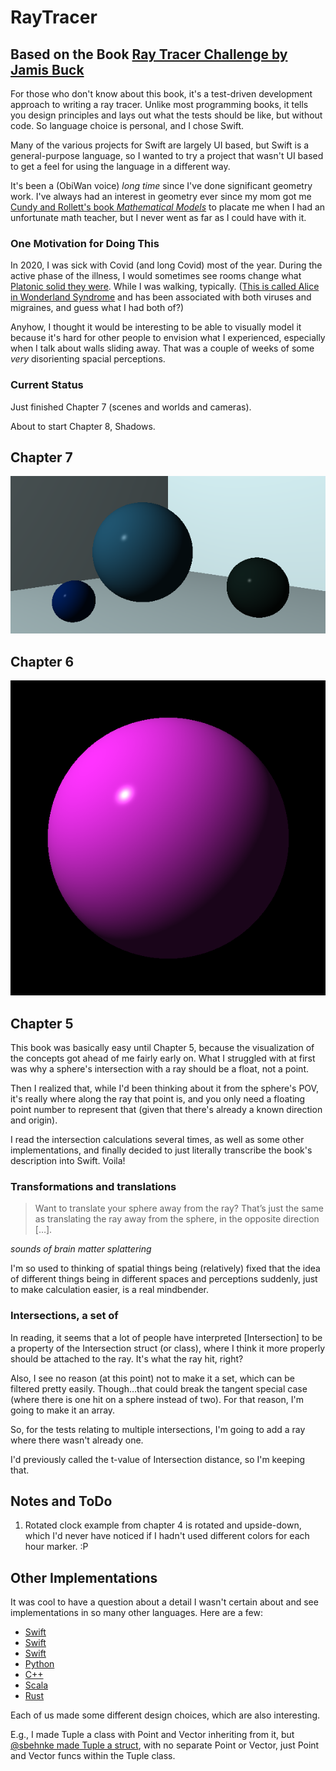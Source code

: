 #  RayTracer
## Based on the Book [Ray Tracer Challenge by Jamis Buck](https://pragprog.com/book/jbtracer/the-ray-tracer-challenge)

For those who don't know about this book, it's a test-driven development approach to writing a ray tracer. Unlike most programming books, it tells you design principles and lays out what the tests should be like, but without code. So language choice is personal, and I chose Swift.

Many of the various projects for Swift are largely UI based, but Swift is a general-purpose language, so I wanted to try a project that wasn't UI based to get a feel for using the language in a different way.

It's been a (ObiWan voice) *long time* since I've done significant geometry work. I've always had an interest in geometry ever since my mom got me [Cundy and Rollett's book *Mathematical Models*](https://en.wikipedia.org/wiki/Mathematical_Models_(Cundy_and_Rollett)) to placate me when I had an unfortunate math teacher, but I never went as far as I could have with it.

### One Motivation for Doing This

In 2020, I was sick with Covid (and long Covid) most of the year. During the active phase of the illness, I would sometimes see rooms change what [Platonic solid they were](https://en.wikipedia.org/wiki/Platonic_solid). While I was walking, typically. ([This is called Alice in Wonderland Syndrome](https://en.wikipedia.org/wiki/Alice_in_Wonderland_syndrome) and has been associated with both viruses and migraines, and guess what I had both of?)

Anyhow, I thought it would be interesting to be able to visually model it because it's hard for other people to envision what I experienced, especially when I talk about walls sliding away. That was a couple of weeks of some *very* disorienting spacial perceptions.

### Current Status

Just finished Chapter 7 (scenes and worlds and cameras).

About to start Chapter 8, Shadows.

## Chapter 7

![Scene With Spheres](RayTracer/Images/sceneWithSpheres.png)

## Chapter 6

![First Sphere](RayTracer/Images/sphericalSilhouette.png)

## Chapter 5

This book was basically easy until Chapter 5, because the visualization of the concepts got ahead of me fairly early on. What I struggled with at first was why a sphere's intersection with a ray should be a float, not a point.

Then I realized that, while I'd been thinking about it from the sphere's POV, it's really where along the ray that point is, and you only need a floating point number to represent that (given that there's already a known direction and origin).

I read the intersection calculations several times, as well as some other implementations, and finally decided to just literally transcribe the book's description into Swift. Voila!

### Transformations and translations

> Want to translate your sphere away from the ray? That’s just the same as translating the ray away from the sphere, in the opposite direction […].

*sounds of brain matter splattering*

I'm so used to thinking of spatial things being (relatively) fixed that the idea of different things being in different spaces and perceptions suddenly, just to make calculation easier, is a real mindbender.

### Intersections, a set of

In reading, it seems that a lot of people have interpreted [Intersection] to be a property of the Intersection struct (or class), where I think it more properly should be attached to the ray. It's what the ray hit, right?

Also, I see no reason (at this point) not to make it a set, which can be filtered pretty easily. Though…that could break the tangent special case (where there is one hit on a sphere instead of two). For that reason, I'm going to make it an array.

So, for the tests relating to multiple intersections, I'm going to add a ray where there wasn't already one.

I'd previously called the t-value of Intersection distance, so I'm keeping that.

## Notes and ToDo

1. Rotated clock example from chapter 4 is rotated and upside-down, which I'd never have noticed if I hadn't used different colors for each hour marker. :P

## Other Implementations

It was cool to have a question about a detail I wasn't certain about and see implementations in so many other languages. Here are a few:

* [Swift](https://github.com/haruhikoM/RayTracerChallenge)
* [Swift](https://github.com/sbehnke/SwiftlyRT)
* [Swift](https://github.com/stein-a/RayTracer/)
* [Python](https://github.com/thomasdelrue/ray-tracer-challenge-python/tree/ce9fc90c5419d432416c65f1e83b824ce0f95dcb)
* [C++](https://github.com/kongsgard/raytracer/tree/f4f958516c8f479234c1c877cad54871f3857d51)
* [Scala](https://github.com/jamesmcm/raytracer_challenge_scala)
* [Rust](https://github.com/arsenypoga/rust-raytracer/tree/08568d9cdfcae84324698f3fc61985d16a1ce126)

Each of us made some different design choices, which are also interesting.

E.g., I made Tuple a class with Point and Vector inheriting from it, but [@sbehnke made Tuple a struct](https://github.com/sbehnke/SwiftlyRT), with no separate Point or Vector, just Point and Vector funcs within the Tuple class.
